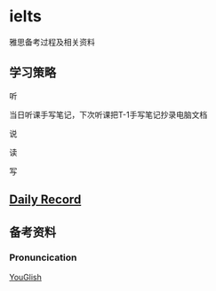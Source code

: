 # ielts
雅思备考过程及相关资料

## 学习策略

听

当日听课手写笔记，下次听课把T-1手写笔记抄录电脑文档

说

读

写

## [Daily Record](record/daily/index.md)

## 备考资料

### Pronuncication

[YouGlish](https://youglish.com/)

